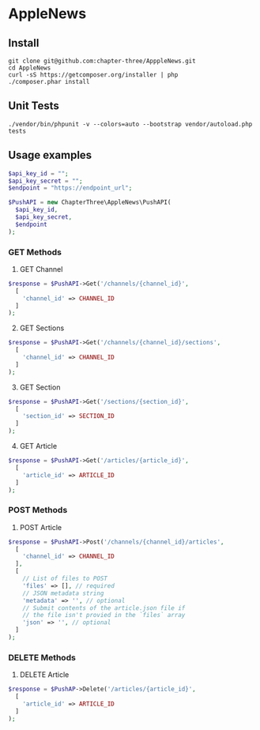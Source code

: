 # AppleNews

## Install

```shell
git clone git@github.com:chapter-three/ApppleNews.git
cd AppleNews
curl -sS https://getcomposer.org/installer | php
./composer.phar install
```

## Unit Tests

```shell
./vendor/bin/phpunit -v --colors=auto --bootstrap vendor/autoload.php tests
```

## Usage examples

```php
$api_key_id = "";
$api_key_secret = "";
$endpoint = "https://endpoint_url";

$PushAPI = new ChapterThree\AppleNews\PushAPI(
  $api_key_id,
  $api_key_secret,
  $endpoint
);
```

### GET Methods

1. GET Channel

```php
$response = $PushAPI->Get('/channels/{channel_id}',
  [
    'channel_id' => CHANNEL_ID
  ]
);
```

2. GET Sections

```php
$response = $PushAPI->Get('/channels/{channel_id}/sections',
  [
    'channel_id' => CHANNEL_ID
  ]
);
```

3. GET Section

```php
$response = $PushAPI->Get('/sections/{section_id}',
  [
    'section_id' => SECTION_ID
  ]
);
```

4. GET Article

```php
$response = $PushAPI->Get('/articles/{article_id}',
  [
    'article_id' => ARTICLE_ID
  ]
);
```

### POST Methods

1. POST Article

```php
$response = $PushAPI->Post('/channels/{channel_id}/articles',
  [
    'channel_id' => CHANNEL_ID
  ],
  [
    // List of files to POST
    'files' => [], // required
    // JSON metadata string
    'metadata' => '', // optional
    // Submit contents of the article.json file if
    // the file isn't provied in the `files` array
    'json' => '', // optional
  ]
);
```

### DELETE Methods

1. DELETE Article

```php
$response = $PushAP->Delete('/articles/{article_id}',
  [
    'article_id' => ARTICLE_ID
  ]
);
```

